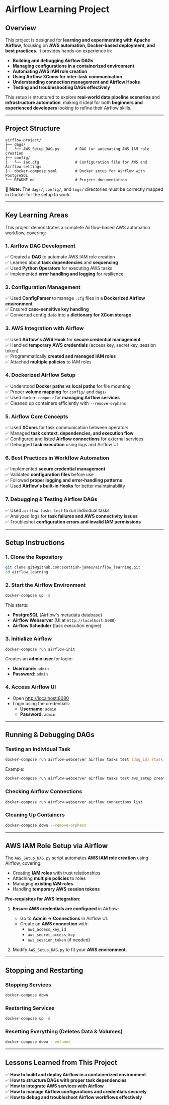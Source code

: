 # **Airflow Learning Project**

## **Overview**
This project is designed for **learning and experimenting with Apache Airflow**, focusing on **AWS automation, Docker-based deployment, and best practices**. It provides hands-on experience in:
- **Building and debugging Airflow DAGs**
- **Managing configurations in a containerized environment**
- **Automating AWS IAM role creation**
- **Using Airflow XComs for inter-task communication**
- **Understanding connection management and Airflow Hooks**
- **Testing and troubleshooting DAGs effectively**

This setup is structured to explore **real-world data pipeline scenarios** and **infrastructure automation**, making it ideal for both **beginners and experienced developers** looking to refine their Airflow skills.

---

## **Project Structure**
```
airflow-project/
├── dags/
│   └── AWS_Setup_DAG.py       # DAG for automating AWS IAM role creation
├── config/
│   └── iac.cfg                # Configuration file for AWS and Airflow settings
├── docker-compose.yaml        # Docker setup for Airflow with PostgreSQL
└── README.md                  # Project documentation
```
📌 **Note:** The `dags/`, `config/`, and `logs/` directories must be correctly mapped in Docker for the setup to work.

---

## **Key Learning Areas**
This project demonstrates a complete Airflow-based AWS automation workflow, covering:

### **1. Airflow DAG Development**
✅ Created a **DAG** to automate AWS IAM role creation  
✅ Learned about **task dependencies** and **sequencing**  
✅ Used **Python Operators** for executing AWS tasks  
✅ Implemented **error handling and logging** for resilience  

### **2. Configuration Management**
✅ Used **ConfigParser** to manage `.cfg` files in a **Dockerized Airflow environment**  
✅ Ensured **case-sensitive key handling**  
✅ Converted config data into a **dictionary for XCom storage**  

### **3. AWS Integration with Airflow**
✅ Used **Airflow's AWS Hook** for **secure credential management**  
✅ Handled **temporary AWS credentials** (access key, secret key, session token)  
✅ Programmatically **created and managed IAM roles**  
✅ Attached **multiple policies** to IAM roles  

### **4. Dockerized Airflow Setup**
✅ Understood **Docker paths vs local paths** for file mounting  
✅ Proper **volume mapping** for `config/` and `dags/`  
✅ Used `docker-compose` for **managing Airflow services**  
✅ Cleaned up containers efficiently with `--remove-orphans`  

### **5. Airflow Core Concepts**
✅ Used **XComs** for task communication between operators  
✅ Managed **task context, dependencies, and execution flow**  
✅ Configured and listed **Airflow connections** for external services  
✅ Debugged **task execution** using logs and Airflow UI  

### **6. Best Practices in Workflow Automation**
✅ Implemented **secure credential management**  
✅ Validated **configuration files** before use  
✅ Followed **proper logging and error-handling patterns**  
✅ Used **Airflow's built-in Hooks** for better maintainability  

### **7. Debugging & Testing Airflow DAGs**
✅ Used `airflow tasks test` to run individual tasks  
✅ Analyzed logs for **task failures and AWS connectivity issues**  
✅ Troubleshot **configuration errors and invalid IAM permissions**  

---

## **Setup Instructions**

### **1. Clone the Repository**
```bash
git clone git@github.com:scottish-james/airflow_learning.git
cd airflow_learning
```

### **2. Start the Airflow Environment**
```bash
docker-compose up -d
```
This starts:
- **PostgreSQL** (Airflow's metadata database)
- **Airflow Webserver** (UI at `http://localhost:8080`)
- **Airflow Scheduler** (task execution engine)

### **3. Initialize Airflow**
```bash
docker-compose run airflow-init
```
Creates an **admin user** for login:
- **Username:** `admin`
- **Password:** `admin`

### **4. Access Airflow UI**
- Open [http://localhost:8080](http://localhost:8080)
- Login using the credentials:
  - **Username:** `admin`
  - **Password:** `admin`

---

## **Running & Debugging DAGs**
### **Testing an Individual Task**
```bash
docker-compose run airflow-webserver airflow tasks test [dag_id] [task_id] [date]
```
Example:
```bash
docker-compose run airflow-webserver airflow tasks test aws_setup create_iam_role 2025-02-16
```

### **Checking Airflow Connections**
```bash
docker-compose run airflow-webserver airflow connections list
```

### **Cleaning Up Containers**
```bash
docker-compose down --remove-orphans
```

---

## **AWS IAM Role Setup via Airflow**
The `AWS_Setup_DAG.py` script automates **AWS IAM role creation** using Airflow, covering:
- Creating **IAM roles** with trust relationships
- Attaching **multiple policies** to roles
- Managing **existing IAM roles**
- Handling **temporary AWS session tokens**

**Pre-requisites for AWS Integration:**
1. **Ensure AWS credentials are configured** in Airflow:
   - Go to **Admin → Connections** in Airflow UI.
   - Create an **AWS connection** with:
     - `aws_access_key_id`
     - `aws_secret_access_key`
     - `aws_session_token` (if needed)

2. Modify `AWS_Setup_DAG.py` to fit your **AWS environment**.

---

## **Stopping and Restarting**
### **Stopping Services**
```bash
docker-compose down
```
### **Restarting Services**
```bash
docker-compose up -d
```
### **Resetting Everything (Deletes Data & Volumes)**
```bash
docker-compose down --volumes
```

---

## **Lessons Learned from This Project**
✅ **How to build and deploy Airflow in a containerized environment**  
✅ **How to structure DAGs with proper task dependencies**  
✅ **How to integrate AWS services with Airflow**  
✅ **How to manage Airflow configurations and credentials securely**  
✅ **How to debug and troubleshoot Airflow workflows effectively**  


